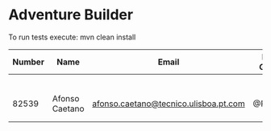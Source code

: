 # Adventure Builder

To run tests execute: mvn clean install

|   Number   |          Name           |            Email                       |   Name GitHUb  | Module(s) |
| ---------- | ----------------------- | -------------------------------------- | ---------------| --------- |
|            |                         |                                        |                |           |
|            |                         |                                        |                |           |
|            |                         |                                        |                |           |
|            |                         |                                        |                |           |
|            |                         |                                        |                |           |
|            |                         |                                        |                |           |
|   82539    |     Afonso Caetano      | afonso.caetano@tecnico.ulisboa.pt.com  |    @PrimeAC    | Activity  |
|            |                         |                                        |                |           |
|            |                         |                                        |                |           |
 
